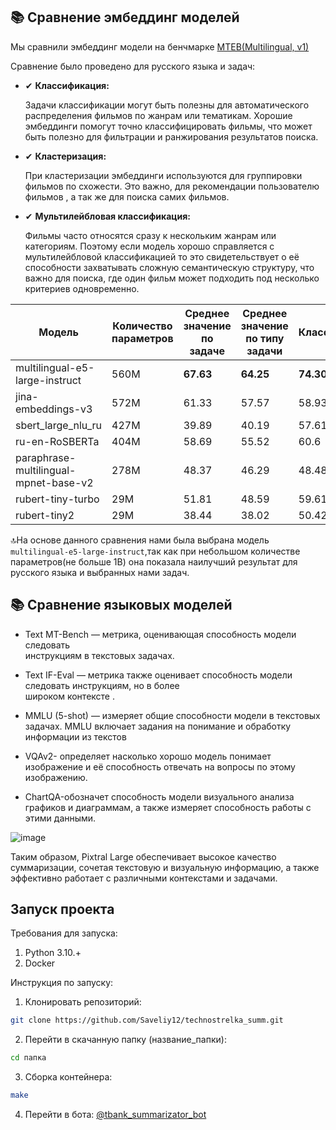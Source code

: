 
## 📚 Сравнение эмбеддинг моделей 

Мы сравнили эмбеддинг модели на бенчмарке [MTEB(Multilingual, v1)](https://huggingface.co/spaces/mteb/leaderboard)

Сравнение было проведено для русского языка и задач:

-   ✔ **Классификация:**  
    
    Задачи классификации могут быть полезны для автоматического распределения фильмов по жанрам или тематикам. Хорошие эмбеддинги помогут точно классифицировать фильмы, что может быть полезно для фильтрации и ранжирования результатов поиска.
    
-   ✔ **Кластеризация:**  
   
    При кластеризации эмбеддинги используются для группировки фильмов по схожести. Это важно, для рекомендации пользователю фильмов  , а так же для поиска самих фильмов.
    
-  ✔ **Мультилейбловая  классификация:**  
    
    Фильмы часто относятся сразу к нескольким жанрам или категориям. Поэтому если модель хорошо справляется с мультилейбловой классификацией то  это свидетельствует о её способности захватывать сложную семантическую структуру, что важно для поиска, где один фильм может подходить под несколько критериев одновременно.


| Модель| Количество параметров | Среднее значение по задаче | Среднее значение по типу задачи | Классификация | Кластеризации | Мультилейбловая классификация | 
|--------------------------------------------|-------------|-------------|-----------------|----------------|------------|---------------------------|
| multilingual-e5-large-instruct | 560M | **67.63** | **64.25** | **74.30** | **58.17** | **50.01** |
|jina-embeddings-v3 | 572M | 61.33| 57.57| 58.93 | 45.17 | 47.42 |
| sbert_large_nlu_ru | 427M | 39.89 | 40.19 | 57.61 | 46.34 | 35.84 |
| ru-en-RoSBERTa | 404M| 58.69 | 55.52 | 60.6 | 47.34 | 44.69 | 
| paraphrase-multilingual-mpnet-base-v2 | 278M | 48.37 | 46.29 | 48.48 | 40.05 | 39.98 |  
| rubert-tiny-turbo | 29M | 51.81 | 48.59 | 59.61 | 38.93 | 38.95 |  
| rubert-tiny2 | 29M | 38.44 | 38.02 | 50.42 | 36.67 | 36.87 |

🔝На основе данного сравнения нами была выбрана модель `multilingual-e5-large-instruct`,так как при небольшом количестве параметров(не больше 1B) она показала наилучший результат для русского языка и выбранных нами задач.



## 📚 Сравнение языковых моделей 

 - Text MT-Bench — метрика, оценивающая способность модели следовать   
   инструкциям в текстовых задачах.   
   
  - Text IF-Eval — метрика также оценивает способность модели следовать инструкциям, но в более   
   широком контексте .
   
  - MMLU (5-shot) — измеряет общие способности модели    в текстовых
   задачах. MMLU включает задания на понимание и обработку    информации
   из текстов 
   
 - VQAv2- определяет насколько хорошо модель    понимает изображение и
   её способность отвечать на вопросы по этому    изображению. 
   
-  ChartQA-обозначет способность модели визуального анализа    графиков
   и диаграммам, а также измеряет способность работы с этими    данными.

![image](https://github.com/user-attachments/assets/1cf2b177-08a3-4989-9454-9437d78d4aa7)

Таким образом, Pixtral Large обеспечивает высокое качество суммаризации, сочетая текстовую и визуальную информацию, а также эффективно работает с различными контекстами и задачами.

## Запуск проекта

Требования для запуска:

 1. Python 3.10.+
 2. Docker

Инструкция по запуску: 

1. Клонировать репозиторий:
 ```bash
git clone https://github.com/Saveliy12/technostrelka_summ.git
```

2. Перейти в скачанную папку (название_папки):
```bash
cd папка
```

3.  Сборка контейнера:

```bash
make
```
4. Перейти в бота:  [@tbank_summarizator_bot](https://t.me/tbank_summarizator_bot)

